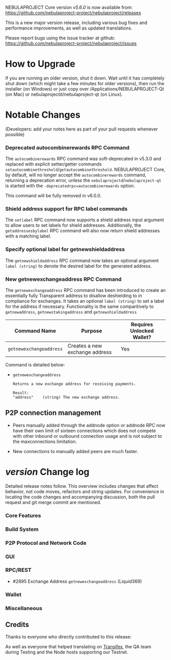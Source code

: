 NEBULAPROJECT Core version *v5.6.0* is now available from:  <https://github.com/nebulaproject-project/nebulaproject/releases>

This is a new major version release, including various bug fixes and performance improvements, as well as updated translations.

Please report bugs using the issue tracker at github: <https://github.com/nebulaproject-project/nebulaproject/issues>


How to Upgrade
==============

If you are running an older version, shut it down. Wait until it has completely shut down (which might take a few minutes for older versions), then run the installer (on Windows) or just copy over /Applications/NEBULAPROJECT-Qt (on Mac) or nebulaprojectd/nebulaproject-qt (on Linux).

Notable Changes
==============

(Developers: add your notes here as part of your pull requests whenever possible)


### Deprecated autocombinerewards RPC Command

The `autocombinerewards` RPC command was soft-deprecated in v5.3.0 and replaced with explicit setter/getter commands `setautocombinethreshold`/`getautocombinethreshold`. NEBULAPROJECT Core, by default, will no longer accept the `autocombinerewards` command, returning a deprecation error, unless the `nebulaprojectd`/`nebulaproject-qt` is started with the `-deprecatedrpc=autocombinerewards` option.

This command will be fully removed in v6.0.0.

### Shield address support for RPC label commands

The `setlabel` RPC command now supports a shield address input argument to allow users to set labels for shield addresses. Additionally, the `getaddressesbylabel` RPC command will also now return shield addresses with a matching label.

### Specify optional label for getnewshieldaddress

The `getnewshieldaddress` RPC command now takes an optional argument `label (string)` to denote the desired label for the generated address.

### New getnewexchangeaddress RPC Command

The `getnewexchangeaddress` RPC command has been introduced to create an essentially fully Transparent address to disallow deshielding to in compliance for exchanges. It takes an optional `label (string)` to set a label for the address if necessary. Functionality is the same comparitively to `getnewaddress`, `getnewstakingaddress` and `getnewshieldaddress`

| Command Name | Purpose | Requires Unlocked Wallet? |
| ------------ | ------- | ------------------------- |
| `getnewexchangeaddress` | Creates a new exchange address | Yes |

Command is detailed below:

* `getnewexchangeaddress`
  ```
  Returns a new exchange address for receiving payments.

  Result:
  "address"    (string) The new exchange address.
  ```

P2P connection management
--------------------------

- Peers manually added through the addnode option or addnode RPC now have their own
  limit of sixteen connections which does not compete with other inbound or outbound
  connection usage and is not subject to the maxconnections limitation.

- New connections to manually added peers are much faster.

*version* Change log
==============

Detailed release notes follow. This overview includes changes that affect behavior, not code moves, refactors and string updates. For convenience in locating the code changes and accompanying discussion, both the pull request and git merge commit are mentioned.

### Core Features

### Build System

### P2P Protocol and Network Code

### GUI

### RPC/REST
- #2895 Exchange Address `getnewexchangeaddress` (Liquid369) 

### Wallet

### Miscellaneous

## Credits

Thanks to everyone who directly contributed to this release:


As well as everyone that helped translating on [Transifex](https://www.transifex.com/projects/p/nebulaproject-project-translations/), the QA team during Testing and the Node hosts supporting our Testnet.
